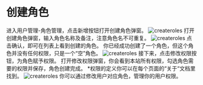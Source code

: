 # 创建角色
进入用户管理-角色管理，点击新增按钮打开创建角色弹窗。
![createroles](https://docimages.blob.core.chinacloudapi.cn/images/Console/roles/createroles1.png)
打开创建角色弹窗，输入角色名称及备注，注意角色名不可重复。
![createroles](https://docimages.blob.core.chinacloudapi.cn/images/Console/roles/createroles2.png)
点击确认，即可在列表上看到创建的角色。
你已经成功创建了一个角色，但这个角色并没有任何权限，只是一个“空”角色。
![createroles](https://docimages.blob.core.chinacloudapi.cn/images/Console/roles/createroles3.png)
接下来，点击修改权限按钮，为角色赋予权限。
打开修改权限弹窗，你会看到本站所有权限，勾选角色需要的权限并保存，角色创建完成。
*权限的定义你可以在每个页面的“关于“文档里找到。
![createroles](https://docimages.blob.core.chinacloudapi.cn/images/Console/roles/createroles4.png)
你可以通过修改用户对应角色，管理你的用户权限。

